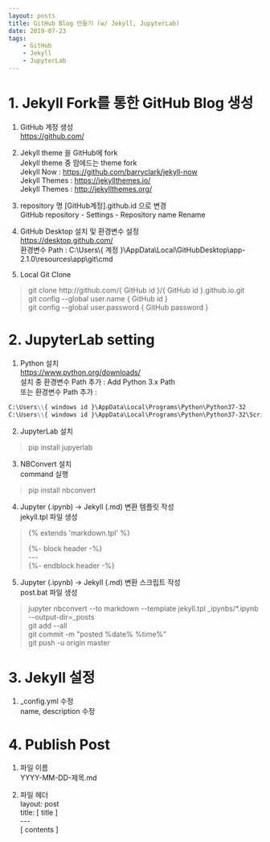 ```yaml
---
layout: posts  
title: GitHub Blog 만들기 (w/ Jekyll, JupyterLab)  
date: 2019-07-23  
tags:  
    - GitHub  
    - Jekyll  
    - JupyterLab  
---
```


# 1. Jekyll Fork를 통한 GitHub Blog 생성  

1. GitHub 계정 생성  
https://github.com/

2. Jekyll theme 을 GitHub에 fork  
Jekyll theme 중 맘에드는 theme fork  
Jekyll Now : https://github.com/barryclark/jekyll-now  
Jekyll Themes : https://jekyllthemes.io/  
Jekyll Themes : http://jekyllthemes.org/  

3. repository 명 [GitHub계정].github.id 으로 변경  
GitHub repository - Settings - Repository name Rename

4. GitHub Desktop 설치 및 환경변수 설정  
https://desktop.github.com/  
환경변수 Path : C:\Users\\{ 계정 }\AppData\Local\GitHubDesktop\app-2.1.0\resources\app\git\cmd

5. Local Git Clone  
> git clone http:\//github.com/{ GitHub id }/{ GitHub id }.github.io.git  
git config --global user.name { GitHub id }  
git config --global user.password { GitHub password }

# 2. JupyterLab setting

1. Python 설치  
https://www.python.org/downloads/  
설치 중 환경변수 Path 추가 : Add Python 3.x Path  
또는 환경변수 Path 추가 :  
```markdown
C:\Users\\{ windows id }\AppData\Local\Programs\Python\Python37-32  
C:\Users\\{ windows id }\AppData\Local\Programs\Python\Python37-32\Scripts  
```

2. JupyterLab 설치  
> pip install jupyerlab  

3. NBConvert 설치  
command 실행  
> pip install nbconvert  

4. Jupyter (.ipynb) → Jekyll (.md) 변환 템플릿 작성  
jekyll.tpl 파일 생성
>\{\% extends 'markdown.tpl' \%\}  
>
>\{\%- block header -\%\}  
>\---  
>\{\%- endblock header -\%\}

5. Jupyter (.ipynb) → Jekyll (.md) 변환 스크립트 작성  
post.bat 파일 생성  
> jupyter nbconvert --to markdown --template jekyll.tpl _ipynbs/*.ipynb --output-dir=_posts  
git add --all  
git commit -m "posted %date% %time%"  
git push -u origin master  

# 3. Jekyll 설정

1. _config.yml 수정  
name, description 수정



# 4. Publish Post

1. 파일 이름  
YYYY-MM-DD-제목.md  

2. 파일 헤더  
layout: post  
title: [ title ]  
\---  
[ contents ]

